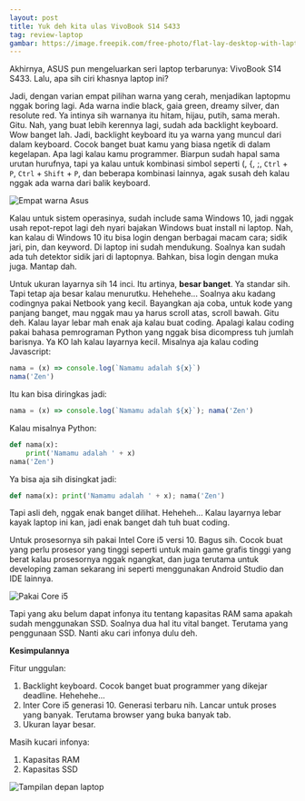 ```yaml
---
layout: post
title: Yuk deh kita ulas VivoBook S14 S433
tag: review-laptop
gambar: https://image.freepik.com/free-photo/flat-lay-desktop-with-laptop-mouse_23-2148397918.jpg
---
```


Akhirnya, ASUS pun mengeluarkan seri laptop terbarunya: VivoBook S14 S433. Lalu, apa sih ciri khasnya laptop ini?

Jadi, dengan varian empat pilihan warna yang cerah, menjadikan laptopmu nggak boring lagi. Ada warna indie black, gaia green, dreamy silver, dan resolute red. Ya intinya sih warnanya itu hitam, hijau, putih, sama merah. Gitu. Nah, yang buat lebih kerennya lagi, sudah ada backlight keyboard. Wow banget lah. Jadi, backlight keyboard itu ya warna yang muncul dari dalam keyboard. Cocok banget buat kamu yang biasa ngetik di dalam kegelapan. Apa lagi kalau kamu programmer. Biarpun sudah hapal sama urutan hurufnya, tapi ya kalau untuk kombinasi simbol seperti (, {, ;, `Ctrl` + `P`, `Ctrl` + `Shift` + `P`, dan beberapa kombinasi lainnya, agak susah deh kalau nggak ada warna dari balik keyboard.

![Empat warna Asus](https://i.ibb.co/1sDwJ7Q/DSC1784.jpg)

Kalau untuk sistem operasinya, sudah include sama Windows 10, jadi nggak usah repot-repot lagi deh nyari bajakan Windows buat install ni laptop. Nah, kan kalau di Windows 10 itu bisa login dengan berbagai macam cara; sidik jari, pin, dan keyword. Di laptop ini sudah mendukung. Soalnya kan sudah ada tuh detektor sidik jari di laptopnya. Bahkan, bisa login dengan muka juga. Mantap dah.

Untuk ukuran layarnya sih 14 inci. Itu artinya, **besar banget**. Ya standar sih. Tapi tetap aja besar kalau menurutku. Hehehehe... Soalnya aku kadang codingnya pakai Netbook yang kecil. Bayangkan aja coba, untuk kode yang panjang banget, mau nggak mau ya harus scroll atas, scroll bawah. Gitu deh. Kalau layar lebar mah enak aja kalau buat coding. Apalagi kalau coding pakai bahasa pemrograman Python yang nggak bisa dicompress tuh jumlah barisnya. Ya KO lah kalau layarnya kecil. Misalnya aja kalau coding Javascript:

```javascript
nama = (x) => console.log(`Namamu adalah ${x}`)
nama('Zen')
```

Itu kan bisa diringkas jadi:

```javascript
nama = (x) => console.log(`Namamu adalah ${x}`); nama('Zen')
```

Kalau misalnya Python:

```python
def nama(x):
	print('Namamu adalah ' + x)
nama('Zen')
```

Ya bisa aja sih disingkat jadi:

```python
def nama(x): print('Namamu adalah ' + x); nama('Zen')
```

Tapi asli deh, nggak enak banget dilihat. Heheheh... Kalau layarnya lebar kayak laptop ini kan, jadi enak banget dah tuh buat coding.

Untuk prosesornya sih pakai Intel Core i5 versi 10. Bagus sih. Cocok buat yang perlu prosesor yang tinggi seperti untuk main game grafis tinggi yang berat kalau prosesornya nggak ngangkat, dan juga terutama untuk developing zaman sekarang ini seperti menggunakan Android Studio dan IDE lainnya.

![Pakai Core i5](https://i.ibb.co/MZHZvCK/DSC1771.jpg)

Tapi yang aku belum dapat infonya itu tentang kapasitas RAM sama apakah sudah menggunakan SSD. Soalnya dua hal itu vital banget. Terutama yang penggunaan SSD. Nanti aku cari infonya dulu deh.

**Kesimpulannya**

Fitur unggulan:

1. Backlight keyboard. Cocok banget buat programmer yang dikejar deadline. Hehehehe...
2. Inter Core i5 generasi 10. Generasi terbaru nih. Lancar untuk proses yang banyak. Terutama browser yang buka banyak tab.
3. Ukuran layar besar.

Masih kucari infonya:

1. Kapasitas RAM
2. Kapasitas SSD

![Tampilan depan laptop](https://i.ibb.co/ncyhGXj/DSC1770.jpg)
